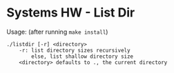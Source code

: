 # Systems HW - List Dir

Usage: (after running ```make install```)
```
./listdir [-r] <directory>
    -r: list directory sizes recursively
        else, list shallow directory size
    <directory> defaults to ., the current directory
```